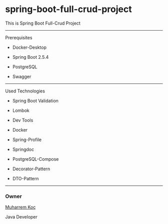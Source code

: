 # spring-boot-full-crud-project

This is Spring Boot Full-Crud Project

---
Prerequisites

- Docker-Desktop

- Spring Boot 2.5.4

- PostgreSQL

- Swagger 

---
Used Technologies

- Spring Boot Validation

- Lombok

- Dev Tools

- Docker

- Spring-Profile

- Springdoc

- PostgreSQL-Compose

- Decorator-Pattern

- DTO-Pattern

---


### Owner

[Muharrem Koç](https://github.com/muharremkoc)
   
Java Developer
